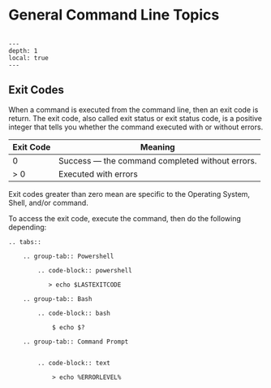 # General Command Line Topics

```{currentmodule} click
```

```{contents}
---
depth: 1
local: true
---
```

## Exit Codes

When a command is executed from the command line, then an exit code is return. The exit code, also called exit status or exit status code, is a positive integer that tells you whether the command executed with or without errors.

| Exit Code | Meaning                                         |
|-----------|-------------------------------------------------|
| 0         | Success — the command completed without errors. |
| > 0       | Executed with errors                            |

Exit codes greater than zero mean are specific to the Operating System, Shell, and/or command.

To access the exit code, execute the command, then do the following depending:

```{eval-rst}
.. tabs::

    .. group-tab:: Powershell

        .. code-block:: powershell

           > echo $LASTEXITCODE

    .. group-tab:: Bash

        .. code-block:: bash

            $ echo $?

    .. group-tab:: Command Prompt


        .. code-block:: text

            > echo %ERRORLEVEL%

```

